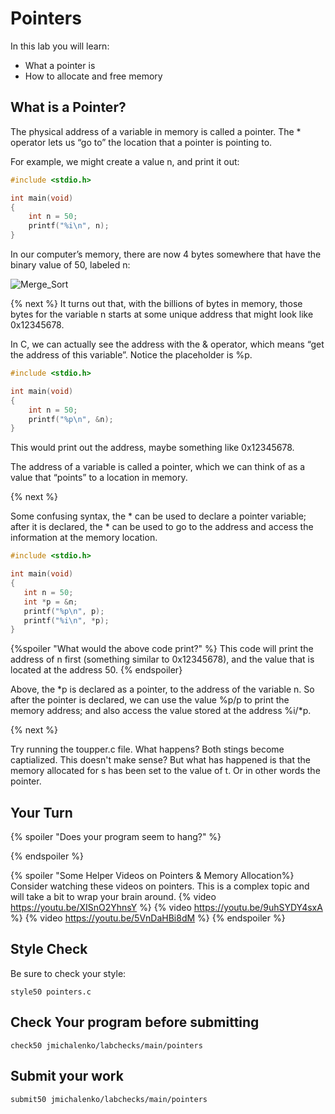 # Pointers

In this lab you will learn:

- What a pointer is
- How to allocate and free memory

## What is a Pointer?
The physical address of a variable in memory is called a pointer. The * operator lets us “go to” the location that a pointer is pointing to.

For example, we might create a value n, and print it out:
```c
#include <stdio.h>

int main(void)
{
    int n = 50;
    printf("%i\n", n);
}
```
In our computer’s memory, there are now 4 bytes somewhere that have the binary value of 50, labeled n:

![Merge_Sort](https://raw.githubusercontent.com/jmichalenko/cs50labs/2020/pointers/memory.png)

{% next %}
It turns out that, with the billions of bytes in memory, those bytes for the variable n starts at some unique address that might look like 0x12345678.

In C, we can actually see the address with the & operator, which means “get the address of this variable”. Notice the placeholder is %p.
```c
#include <stdio.h>

int main(void)
{
    int n = 50;
    printf("%p\n", &n);
}
```
This would print out the address, maybe something like 0x12345678.

The address of a variable is called a pointer, which we can think of as a value that “points” to a location in memory. 

{% next %}

Some confusing syntax, the * can be used to declare a pointer variable; after it is declared, the * can be used to go to the address and access the information at the memory location.

```c
#include <stdio.h>

int main(void)
{
   int n = 50;
   int *p = &n;
   printf("%p\n", p);
   printf("%i\n", *p);
}
```
{%spoiler "What would the above code print?" %}
This code will print the address of n first (something similar to 0x12345678), and the value that is located at the address 50.
{% endspoiler}

Above, the *p is declared as a pointer, to the address of the variable n.  So after the pointer is declared, we can use the value %p/p to print the memory address; and also access the value stored at the address %i/*p.

{% next %}

Try running the toupper.c file.  What happens?  Both stings become captialized.  This doesn't make sense?  But what has happened is that the memory allocated for s has been set to the value of t.  Or in other words the pointer. 

## Your Turn


{% spoiler "Does your program seem to hang?" %}


{% endspoiler %}

{% spoiler "Some Helper Videos on Pointers & Memory Allocation%}
Consider watching these videos on pointers. This is a complex topic and will take a bit to wrap your brain around. 
{% video https://youtu.be/XISnO2YhnsY %}
{% video https://youtu.be/9uhSYDY4sxA %}
{% video https://youtu.be/5VnDaHBi8dM %}
{% endspoiler %}

## Style Check
Be sure to check your style:

```
style50 pointers.c
```
## Check Your program before submitting
```
check50 jmichalenko/labchecks/main/pointers
```
## Submit your work
```
submit50 jmichalenko/labchecks/main/pointers
```

